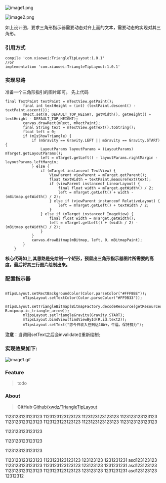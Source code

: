 ![image1.png](http://upload-images.jianshu.io/upload_images/2651056-ad5b11e1c00070a0.png?imageMogr2/auto-orient/strip%7CimageView2/2/w/1240)

![image2.png](http://upload-images.jianshu.io/upload_images/2651056-91d1f5bdad61f17c.png?imageMogr2/auto-orient/strip%7CimageView2/2/w/1240)


如上设计图，要求三角形指示器需要动态对齐上面的文本，需要动态的实现对其三角形。

### 引用方式
```
compile 'com.xiaowei:TriangleTipLayout:1.0.1'
//or
implementation 'com.xiaowei:TriangleTipLayout:1.0.1'
```

### 实现思路
准备一个三角形指引的图片即可。
先上代码

```
final TextPaint textPaint = mTextView.getPaint();
        final int textHeight = (int) (textPaint.descent() - textPaint.ascent());
        mRect.set(0, DEFAULT_TOP_HEIGHT, getWidth(), getHeight() + textHeight - DEFAULT_TOP_HEIGHT);
        canvas.drawRect(mRect, mRectPaint);
        final String text = mTextView.getText().toString();
        float left = 0;
        if (mIsShowTriangle) {
            if (mGravity == Gravity.LEFT || mGravity == Gravity.START) {
                LayoutParams layoutParams = (LayoutParams) mTarget.getLayoutParams();
                left = mTarget.getLeft() - layoutParams.rightMargin - layoutParams.leftMargin;
            } else {
                if (mTarget instanceof TextView) {
                    ViewParent viewParent = mTarget.getParent();
                    float textWidth = textPaint.measureText(text);
                    if (viewParent instanceof LinearLayout) {
                        final float width = mTarget.getWidth() / 2;
                        left = mTarget.getLeft() + width - (mBitmap.getWidth() / 2);
                    } else if (viewParent instanceof RelativeLayout) {
                        left = mTarget.getLeft() + textWidth / 2;
                    }
                } else if (mTarget instanceof ImageView) {
                    final float width = mTarget.getWidth();
                    left = mTarget.getLeft() + (width / 2) - (mBitmap.getWidth() / 2);
                }
            }
            canvas.drawBitmap(mBitmap, left, 0, mBitmapPaint);
        }
    }

```

**核心代码如上,其思路是先绘制一个矩形，预留出三角形指示器图片所需要的高度，最后将其三行图片绘制出来。**


### 配置指示器
```
        mTipsLayout.setRectBackgroundColor(Color.parseColor("#FFF8BE"));
        mTipsLayout.setTextColor(Color.parseColor("#FF9B33"));
        mTipsLayout.setTriangleBitmap(BitmapFactory.decodeResource(getResources(), R.mipmap.ic_triangle_arrow));
        mTipsLayout.setTriangleGravity(Gravity.START);
        mTipsLayout.bindView(findViewById(R.id.text2));
        mTipsLayout.setText("您今日收入已到达10W+，牛逼。保持努力");
```

**注意**：当调用setText之后会invalidate()重新绘制;

### 实现效果如下:
![image1.gif](http://upload-images.jianshu.io/upload_images/2651056-1ac7a748ccfda447.gif?imageMogr2/auto-orient/strip%7CimageView2/2/w/1240)


### Feature
> todo

### About
> **GitHub**:[Github/xwdz/TriangleTipLayout](https://github.com/xwdz/TriangleTipLayout)



1123123123123123
1123123123123123
1123123123123123
1123123123123123
1123123123123123
1123123123123123
1123123123123123
1123123123123123

1123123123123123

1123123123123123

1123123123123123

1123123123123123
1123123123123123
123123123
1231231231
asd123123123	
1123123123123123
1123123123123123
123123123
1231231231
asd123123123	
1123123123123123
1123123123123123
123123123
1231231231
asd123123123	
12312312




